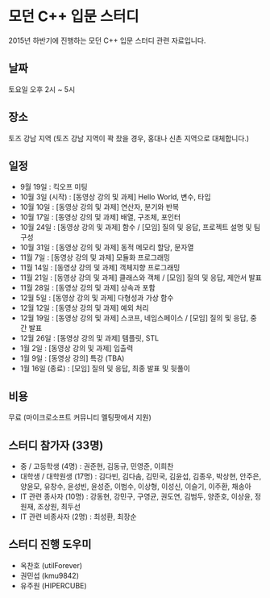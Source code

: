 # 모던 C++ 입문 스터디

2015년 하반기에 진행하는 모던 C++ 입문 스터디 관련 자료입니다.

## 날짜

토요일 오후 2시 ~ 5시

## 장소

토즈 강남 지역 (토즈 강남 지역이 꽉 찼을 경우, 홍대나 신촌 지역으로 대체합니다.)

## 일정

- 9월 19일 : 킥오프 미팅
- 10월 3일 (시작) : [동영상 강의 및 과제] Hello World, 변수, 타입
- 10월 10일 : [동영상 강의 및 과제] 연산자, 분기와 반복
- 10월 17일 : [동영상 강의 및 과제] 배열, 구조체, 포인터 
- 10월 24일 : [동영상 강의 및 과제] 함수 / [모임] 질의 및 응답, 프로젝트 설명 및 팀 구성
- 10월 31일 : [동영상 강의 및 과제] 동적 메모리 할당, 문자열
- 11월 7일 : [동영상 강의 및 과제] 모듈화 프로그래밍 
- 11월 14일 : [동영상 강의 및 과제] 객체지향 프로그래밍 
- 11월 21일 : [동영상 강의 및 과제] 클래스와 객체 / [모임] 질의 및 응답, 제안서 발표 
- 11월 28일 : [동영상 강의 및 과제] 상속과 포함
- 12월 5일 : [동영상 강의 및 과제] 다형성과 가상 함수
- 12월 12일 : [동영상 강의 및 과제] 예외 처리
- 12월 19일 : [동영상 강의 및 과제] 스코프, 네임스페이스 / [모임] 질의 및 응답, 중간 발표
- 12월 26일 : [동영상 강의 및 과제] 템플릿, STL
- 1월 2일 : [동영상 강의 및 과제] 입출력
- 1월 9일 : [동영상 강의] 특강 (TBA)
- 1월 16일 (종료) : [모임] 질의 및 응답, 최종 발표 및 뒷풀이

## 비용

무료 (마이크로소프트 커뮤니티 멜팅팟에서 지원)

## 스터디 참가자 (33명)

- 중 / 고등학생 (4명) : 권준현, 김동규, 민영준, 이희찬 
- 대학생 / 대학원생 (17명) : 김다빈, 김다솜, 김민국, 김윤섭, 김종우, 박상현, 안주은, 양윤모, 유창수, 윤성빈, 윤성준, 이범수, 이상형, 이성신, 이슬기, 이주환, 채송아
- IT 관련 종사자 (10명) : 강동현, 강민구, 구영균, 권도연, 김범두, 양준호, 이상윤, 정원재, 조상원, 최두선
- IT 관련 비종사자 (2명) : 최성환, 최장순

## 스터디 진행 도우미

- 옥찬호 (utilForever)
- 권민섭 (kmu9842)
- 유주원 (HIPERCUBE)

